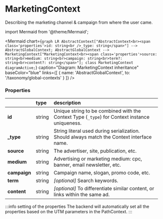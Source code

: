 # MarketingContext

Describing the marketing channel & campaign from where the user came.

import Mermaid from '@theme/Mermaid';

<Mermaid chart={`
	graph LR
	    AbstractContext["AbstractContext<br><span class='properties'>id: string<br />_type: string</span>"] --> AbstractGlobalContext;
        AbstractGlobalContext --> MarketingContext["MarketingContext<br><span class='properties'>source: string<br>medium: string<br>campaign: string<br>term?: string<br>content?: string</span>"];
     class MarketingContext diagramActive;
`} 
  caption="Diagram: MarketingContext inheritance" 
  baseColor="blue" 
  links={[
        { name: 'AbstractGlobalContext', to: '/taxonomy/global-contexts' }
 ]}
/>

### Properties
|           | type        | description
| :--       | :--         | :--
| **id**    | string      | Unique string to be combined with the Context Type (`_type`) for Context instance uniqueness.
| **_type** | string      | String literal used during serialization. Should always match the Context interface name.          
| **source**    | string      | The advertiser, site, publication, etc.
| **medium**    | string      | Advertising or marketing medium: cpc, banner, email newsletter, etc.
| **campaign**    | string      | Campaign name, slogan, promo code, etc.
| **term**    | string      | _[optional]_ Search keywords. 
| **content**    | string      | _[optional]_ To differentiate similar content, or links within the same ad. 

:::info setting of the properties
The backend will automatically set all the properties based on the UTM parameters in the PathContext.
:::